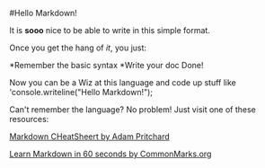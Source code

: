 #Hello Markdown!

It is **sooo** nice to be able to write in this simple format.

Once you get the hang of *it*, you just:

*Remember the basic syntax
*Write your doc
Done!

Now you can be a Wiz at this language and code up stuff like 'console.writeline("Hello Markdown!");

Can't remember the language? No problem! Just visit one of these resources:

[Markdown CHeatSheert by Adam Pritchard](https://github.com/adam-p/markdown-here/wiki/Markdown-Cheatsheet)

[Learn Markdown in 60 seconds by CommonMarks.org](http://commonmark.org/help/)
